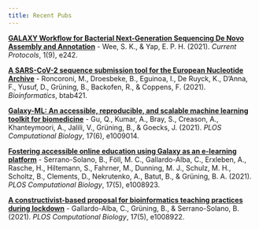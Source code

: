 ```yaml
---
title: Recent Pubs
---
```


**[GALAXY Workflow for Bacterial Next-Generation Sequencing De Novo Assembly and Annotation](https://doi.org/10.1002/cpz1.242)** -
Wee, S. K., & Yap, E. P. H. (2021). *Current Protocols*, 1(9), e242. 

**[A SARS-CoV-2 sequence submission tool for the European Nucleotide Archive](https://doi.org/10.1093/bioinformatics/btab421)** - Roncoroni, M., Droesbeke, B., Eguinoa, I., De Ruyck, K., D’Anna, F., Yusuf, D., Grüning, B., Backofen, R., &amp; Coppens, F. (2021). *Bioinformatics*, btab421.

**[Galaxy-ML: An accessible, reproducible, and scalable machine learning toolkit for biomedicine](https://doi.org/10.1371/journal.pcbi.1009014)** - Gu, Q., Kumar, A., Bray, S., Creason, A., Khanteymoori, A., Jalili, V., Grüning, B., &amp; Goecks, J. (2021). *PLOS Computational Biology*, 17(6), e1009014.

**[Fostering accessible online education using Galaxy as an e-learning platform](https://doi.org/10.1371/journal.pcbi.1008923)** - Serrano-Solano, B., Föll, M. C., Gallardo-Alba, C., Erxleben, A., Rasche, H., Hiltemann, S., Fahrner, M., Dunning, M. J., Schulz, M. H., Scholtz, B., Clements, D., Nekrutenko, A., Batut, B., &amp; Grüning, B. A. (2021). *PLOS Computational Biology*, 17(5), e1008923.

**[A constructivist-based proposal for bioinformatics teaching practices during lockdown](https://doi.org/10.1371/journal.pcbi.1008922)** - Gallardo-Alba, C., Grüning, B., &amp; Serrano-Solano, B. (2021). *PLOS Computational Biology*, 17(5), e1008922.

